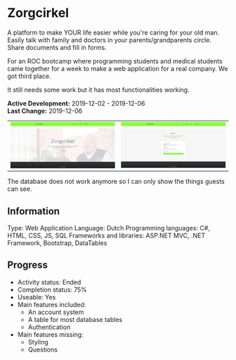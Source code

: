 # Zorgcirkel
A platform to make YOUR life easier while you're caring for your old man. Easily talk with family and doctors in your parents/grandparents circle. Share documents and fill in forms.

For an ROC bootcamp where programming students and medical students came together for a week to make a web application for a real company. We got third place.

It still needs some work but it has most functionalities working.

**Active Development:** 2019-12-02 - 2019-12-06<br>
**Last Change:** 2019-12-06<br>

| | |
| :---: | :---: |
| ![](/Screenshots/1-Home.png) | ![](/Screenshots/2-Log_In.png) |

The database does not work anymore so I can only show the things guests can see.

## Information
Type: Web Application
Language: Dutch
Programming languages: C#, HTML, CSS, JS, SQL
Frameworks and libraries: ASP.NET MVC, .NET Framework, Bootstrap, DataTables

## Progress
- Activity status: Ended
- Completion status: 75%
- Useable: Yes
- Main features included: 
	- An account system
	- A table for most database tables
	- Authentication
- Main features missing: 
	- Styling
	- Questions
 